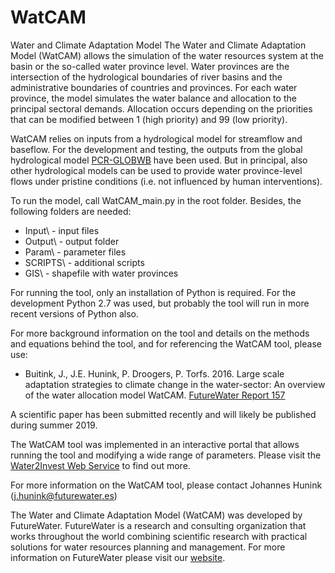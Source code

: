 # WatCAM
Water and Climate Adaptation Model 
The Water and Climate Adaptation Model (WatCAM) allows the simulation of the water resources system at the basin or the so-called water province level. Water provinces are the intersection of the hydrological boundaries of river basins and the administrative boundaries of countries and provinces. For each water province, the model simulates the water balance and allocation to the principal sectoral demands. Allocation occurs depending on the priorities that can be modified between 1 (high priority) and 99 (low priority).

WatCAM relies on inputs from a hydrological model for streamflow and baseflow. For the development and testing, the outputs from the global hydrological model [PCR-GLOBWB](http://www.globalhydrology.nl/models/pcr-globwb-2-0/) have been used. But in principal, also other hydrological models can be used to provide water province-level flows under pristine conditions (i.e. not influenced by human interventions).

To run the model, call WatCAM_main.py in the root folder. Besides, the following folders are needed:
-	Input\ - input files
-	Output\ - output folder
-	Param\ - parameter files
-	SCRIPTS\ - additional scripts
-	GIS\ - shapefile with water provinces

For running the tool, only an installation of Python is required. For the development Python 2.7 was used, but probably the tool will run in more recent versions of Python also.

For more background information on the tool and details on the methods and equations behind the tool, and for referencing the WatCAM tool, please use:
-	Buitink, J., J.E. Hunink, P. Droogers, P. Torfs. 2016. Large scale adaptation strategies to climate change in the water-sector: An overview of the water allocation model WatCAM. [FutureWater Report 157](https://www.futurewater.nl/wp-content/uploads/2016/10/FW-report_WatCAM_JoostBuitink.pdf)

A scientific paper has been submitted recently and will likely be published during summer 2019.

The WatCAM tool was implemented in an interactive portal that allows running the tool and modifying a wide range of parameters. Please visit the [Water2Invest Web Service](http://w2i.geo.uu.nl/) to find out more.

For more information on the WatCAM tool, please contact Johannes Hunink (j.hunink@futurewater.es) 

The Water and Climate Adaptation Model (WatCAM) was developed by FutureWater. FutureWater is a research and consulting organization that works throughout the world combining scientific research with practical solutions for water resources planning and management.  For more information on FutureWater please visit our [website](http://futurewater.eu/).
